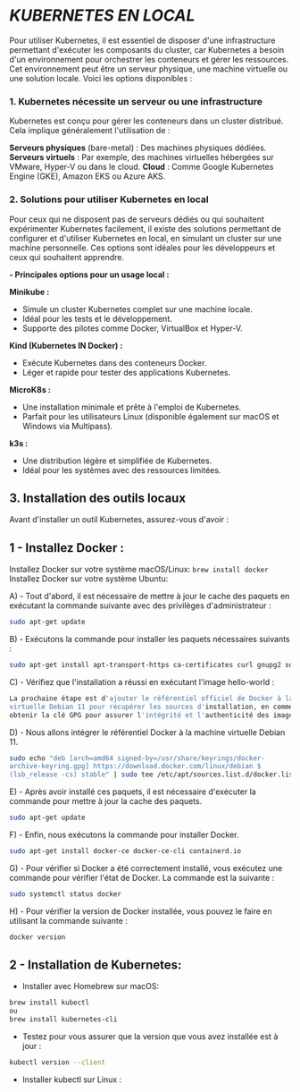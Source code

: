 # *KUBERNETES EN LOCAL*

Pour utiliser Kubernetes, il est essentiel de disposer d'une infrastructure permettant d'exécuter les composants du cluster, car Kubernetes a besoin d'un environnement pour orchestrer les conteneurs et gérer les ressources. Cet environnement peut être un serveur physique, une machine virtuelle ou une solution locale. Voici les options disponibles :

### **1. Kubernetes nécessite un serveur ou une infrastructure**
Kubernetes est conçu pour gérer les conteneurs dans un cluster distribué. Cela implique généralement l'utilisation de :

**Serveurs physiques** (bare-metal) : Des machines physiques dédiées.
**Serveurs virtuels** : Par exemple, des machines virtuelles hébergées sur VMware, Hyper-V ou dans le cloud.
**Cloud** : Comme Google Kubernetes Engine (GKE), Amazon EKS ou Azure AKS.

### **2. Solutions pour utiliser Kubernetes en local**
Pour ceux qui ne disposent pas de serveurs dédiés ou qui souhaitent expérimenter Kubernetes facilement, il existe des solutions permettant de configurer et d'utiliser Kubernetes en local, en simulant un cluster sur une machine personnelle. Ces options sont idéales pour les développeurs et ceux qui souhaitent apprendre.

**- Principales options pour un usage local :**

**Minikube :**
- Simule un cluster Kubernetes complet sur une machine locale.
- Idéal pour les tests et le développement.
- Supporte des pilotes comme Docker, VirtualBox et Hyper-V.

**Kind (Kubernetes IN Docker) :**
- Exécute Kubernetes dans des conteneurs Docker.
- Léger et rapide pour tester des applications Kubernetes.

**MicroK8s :**
- Une installation minimale et prête à l'emploi de Kubernetes.
- Parfait pour les utilisateurs Linux (disponible également sur macOS et Windows via Multipass).

**k3s :**
- Une distribution légère et simplifiée de Kubernetes.
- Idéal pour les systèmes avec des ressources limitées.

## **3. Installation des outils locaux**
Avant d'installer un outil Kubernetes, assurez-vous d'avoir :

## **1 - Installez Docker :**
Installez Docker sur votre système macOS/Linux: `brew install docker`
Installez Docker sur votre système Ubuntu:

A) - Tout d'abord, il est nécessaire de mettre à jour le cache des paquets en exécutant
la commande suivante avec des privilèges d'administrateur :

```bash
sudo apt-get update
```

B) - Exécutons la commande pour installer les paquets nécessaires suivants :

```bash
sudo apt-get install apt-transport-https ca-certificates curl gnupg2 software-properties-common
```

C) - Vérifiez que l'installation a réussi en exécutant l'image hello-world :

```bash
La prochaine étape est d'ajouter le référentiel officiel de Docker à la machine
virtuelle Debian 11 pour récupérer les sources d'installation, en commençant par
obtenir la clé GPG pour assurer l'intégrité et l'authenticité des images Docker.
```

D) - Nous allons intégrer le référentiel Docker à la machine virtuelle Debian 11.

```bash
sudo echo "deb [arch=amd64 signed-by=/usr/share/keyrings/docker-
archive-keyring.gpg] https://download.docker.com/linux/debian $
(lsb_release -cs) stable" | sudo tee /etc/apt/sources.list.d/docker.list
```

E) - Après avoir installé ces paquets, il est nécessaire d'exécuter la commande pour
mettre à jour la cache des paquets.

```bash
sudo apt-get update
```

F) - Enfin, nous exécutons la commande pour installer Docker.

```bash
sudo apt-get install docker-ce docker-ce-cli containerd.io
```

G) - Pour vérifier si Docker a été correctement installé, vous exécutez une commande
pour vérifier l'état de Docker. La commande est la suivante :

```bash
sudo systemctl status docker
```

H) - Pour vérifier la version de Docker installée, vous pouvez le faire en utilisant la
commande suivante :

```bash
docker version
```

## **2 - Installation de Kubernetes:**

- Installer avec Homebrew sur macOS:

```bash
brew install kubectl
ou
brew install kubernetes-cli
```

- Testez pour vous assurer que la version que vous avez installée est à jour :

```bash
kubectl version --client
```
- Installer kubectl sur Linux :

```bash

```

